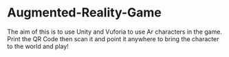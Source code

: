 # Augmented-Reality-Game
The aim of this is to use Unity and Vuforia to use Ar characters in the game.
 Print the QR Code then scan it and point it anywhere to bring the character to the world and play!
